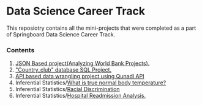 # Data Science Career Track
This reposiotry contains all the mini-projects that were completed as a part of Springboard Data Science Career Track.

### Contents
1. [JSON Based project(Analyzing World Bank Projects).](https://github.com/rtb2/Springboard/blob/master/sliderule_dsi_json_exercise.ipynb)
2. ["Country_club" database SQL Project.](https://github.com/rtb2/Springboard/blob/master/sqi_mini_project.sql)
3. [API based data wrangling project using Qunadl API](https://github.com/rtb2/Springboard/blob/master/api_data_wrangling_mini_project.ipynb)
4. Inferential Statistics/[What is true normal body temperature?](https://github.com/rtb2/Springboard/blob/master/Inferential%20Statistics/sliderule_dsi_inferential_statistics_exercise_1.ipynb)
5. Inferential Statistics/[Racial Discrimination](https://github.com/rtb2/Springboard/blob/master/Inferential%20Statistics/sliderule_dsi_inferential_statistics_exercise_2.ipynb)
6. Inferential Statistics/[Hospital Readmission Analysis.](https://github.com/rtb2/Springboard/blob/master/Inferential%20Statistics/sliderule_dsi_inferential_statistics_exercise_3.ipynb)
